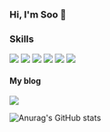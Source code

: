 ### Hi, I'm Soo 👋

### Skills
<p>
<span><img src="https://img.shields.io/badge/React-61DAFB?style=flat&logo=React&logoColor=white&logoWidth=18"/></span>
<span><img src="https://img.shields.io/badge/Redux-764ABC?style=flat&logo=Redux&logoColor=white&logoWidth=18"/></span>
<span><img src="https://img.shields.io/badge/ES6-F7DF1E?style=fla&logo=JavaScript&logoColor=white&logoWidth=18"/></span>
<span><img src="https://img.shields.io/badge/StyledComponents-DB7093?style=flat&logo=styled-components&logoColor=white&logoWidth=18"/></span>
<span><img src="https://img.shields.io/badge/HTML-E34F26?style=flat&logo=HTML5&logoColor=white&logoWidth=18"/></span>
<span><img src="https://img.shields.io/badge/CSS-1572B6?style=flat&logo=CSS3&logoColor=white&logoWidth=18"/></span>
</p>

#### My blog
<p>
<span><a href="https://awesome-soo.tistory.com/"><img src="https://img.shields.io/badge/♡-My Blog-ff3a68.svg?"/></a></span>
</p>

![Anurag's GitHub stats](https://github-readme-stats.vercel.app/api?username=awesomesoo&show_icons=true&theme=radical)




<!--
**awesomesoo/awesomesoo** is a ✨ _special_ ✨ repository because its `README.md` (this file) appears on your GitHub profile.

Here are some ideas to get you started:

- 🔭 I’m currently working on ...
- 🌱 I’m currently learning ...
- 👯 I’m looking to collaborate on ...
- 🤔 I’m looking for help with ...
- 💬 Ask me about ...
- 📫 How to reach me: ...
- 😄 Pronouns: ...
- ⚡ Fun fact: ...

<span><a href="https://hits.seeyoufarm.com"><img src="https://hits.seeyoufarm.com/api/count/incr/badge.svg?url=https%3A%2F%2Fgithub.com%2Fawesomesoo%2Fhit-counter&count_bg=%23ff9800&title_bg=%23555555&icon=&icon_color=%23E7E7E7&title=hits&edge_flat=false"/></a></span>

-->
